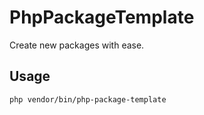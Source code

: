 # PhpPackageTemplate

Create new packages with ease.

## Usage

```
php vendor/bin/php-package-template
```
